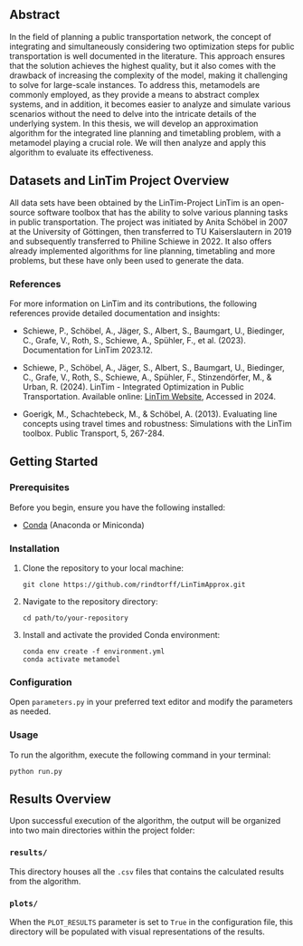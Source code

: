 ## Abstract

In the field of planning a public transportation network, the concept of integrating and simultaneously considering two optimization steps for public transportation is well documented in the literature. This approach ensures that the solution achieves the highest quality, but it also comes with the drawback of increasing the complexity of the model, making it challenging to solve for large-scale instances. To address this, metamodels are commonly employed, as they provide a means to abstract complex systems, and in addition, it becomes easier to analyze and simulate various scenarios without the need to delve into the intricate details of the underlying system. In this thesis, we will develop an approximation algorithm for the integrated line planning and timetabling problem, with a metamodel playing a crucial role. We will then analyze and apply this algorithm to evaluate its effectiveness.

## Datasets and LinTim Project Overview

All data sets have been obtained by the LinTim-Project
LinTim is an open-source software toolbox that has the ability to solve various planning tasks in public transportation. The project was initiated by Anita Schöbel in 2007 at the University of Göttingen, then transferred to TU Kaiserslautern in 2019 and subsequently transferred to Philine Schiewe in 2022. It also offers already implemented algorithms for line planning, timetabling and more problems, but these have only been used to generate the data.

### References

For more information on LinTim and its contributions, the following references provide detailed documentation and insights:

- Schiewe, P., Schöbel, A., Jäger, S., Albert, S., Baumgart, U., Biedinger, C., Grafe, V., Roth, S., Schiewe, A., Spühler, F., et al. (2023). Documentation for LinTim 2023.12.

- Schiewe, P., Schöbel, A., Jäger, S., Albert, S., Baumgart, U., Biedinger, C., Grafe, V., Roth, S., Schiewe, A., Spühler, F., Stinzendörfer, M., & Urban, R. (2024). LinTim - Integrated Optimization in Public Transportation. Available online: [LinTim Website](https://www.lintim.net), Accessed in 2024.

- Goerigk, M., Schachtebeck, M., & Schöbel, A. (2013). Evaluating line concepts using travel times and robustness: Simulations with the LinTim toolbox. Public Transport, 5, 267-284.

## Getting Started

### Prerequisites

Before you begin, ensure you have the following installed:
- [Conda](https://docs.conda.io/projects/conda/en/latest/user-guide/install/index.html) (Anaconda or Miniconda)

### Installation

1. Clone the repository to your local machine:
   ```
   git clone https://github.com/rindtorff/LinTimApprox.git
   ```

2. Navigate to the repository directory:
   ```
   cd path/to/your-repository
   ```

3. Install and activate the provided Conda environment:
   ```
   conda env create -f environment.yml
   conda activate metamodel
   ```

### Configuration


Open `parameters.py` in your preferred text editor and modify the parameters as needed.

### Usage

To run the algorithm, execute the following command in your terminal:

```
python run.py
```

## Results Overview

Upon successful execution of the algorithm, the output will be organized into two main directories within the project folder:

### `results/`
This directory houses all the `.csv` files that contains the calculated results from the algorithm.

### `plots/`
When the `PLOT_RESULTS` parameter is set to `True` in the configuration file, this directory will be populated with visual representations of the results.

